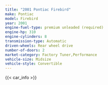 ```yaml
---
title: "2001 Pontiac Firebird"
make: Pontiac
model: Firebird
year: 2001
engine-fuel-type: premium unleaded (required)
engine-hp: 310
engine-cylinders: 8
transmission-type: Automatic
driven-wheels: Rear wheel drive
number-of-doors: 2
market-category: Factory Tuner,Performance
vehicle-size: Midsize
vehicle-style: Convertible
---
```


{{< car_info >}}
